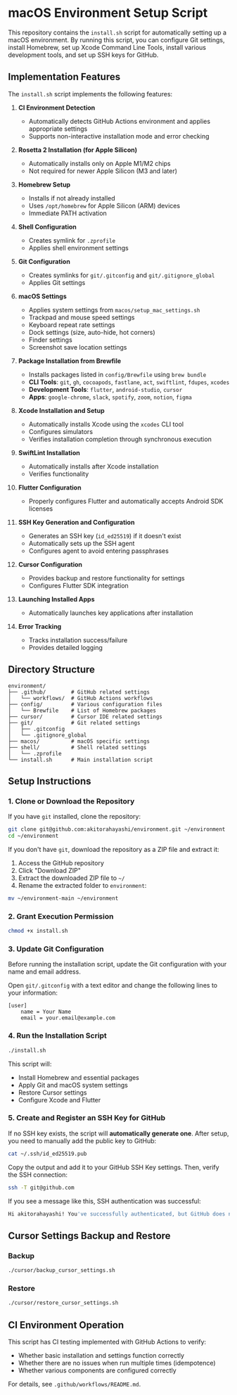 # macOS Environment Setup Script

This repository contains the `install.sh` script for automatically setting up a macOS environment.
By running this script, you can configure Git settings, install Homebrew, set up Xcode Command Line Tools, install various development tools, and set up SSH keys for GitHub.

## Implementation Features

The `install.sh` script implements the following features:

1. **CI Environment Detection**
   - Automatically detects GitHub Actions environment and applies appropriate settings
   - Supports non-interactive installation mode and error checking

2. **Rosetta 2 Installation (for Apple Silicon)**
   - Automatically installs only on Apple M1/M2 chips
   - Not required for newer Apple Silicon (M3 and later)

3. **Homebrew Setup**
   - Installs if not already installed
   - Uses `/opt/homebrew` for Apple Silicon (ARM) devices
   - Immediate PATH activation

4. **Shell Configuration**
   - Creates symlink for `.zprofile`
   - Applies shell environment settings

5. **Git Configuration**
   - Creates symlinks for `git/.gitconfig` and `git/.gitignore_global`
   - Applies Git settings

6. **macOS Settings**
   - Applies system settings from `macos/setup_mac_settings.sh`
   - Trackpad and mouse speed settings
   - Keyboard repeat rate settings
   - Dock settings (size, auto-hide, hot corners)
   - Finder settings
   - Screenshot save location settings

7. **Package Installation from Brewfile**
   - Installs packages listed in `config/Brewfile` using `brew bundle`
   - **CLI Tools**: `git`, `gh`, `cocoapods`, `fastlane`, `act`, `swiftlint`, `fdupes`, `xcodes`
   - **Development Tools**: `flutter`, `android-studio`, `cursor`
   - **Apps**: `google-chrome`, `slack`, `spotify`, `zoom`, `notion`, `figma`

8. **Xcode Installation and Setup**
   - Automatically installs Xcode using the `xcodes` CLI tool
   - Configures simulators
   - Verifies installation completion through synchronous execution

9. **SwiftLint Installation**
   - Automatically installs after Xcode installation
   - Verifies functionality

10. **Flutter Configuration**
    - Properly configures Flutter and automatically accepts Android SDK licenses
    
11. **SSH Key Generation and Configuration**
    - Generates an SSH key (`id_ed25519`) if it doesn't exist
    - Automatically sets up the SSH agent
    - Configures agent to avoid entering passphrases

12. **Cursor Configuration**
    - Provides backup and restore functionality for settings
    - Configures Flutter SDK integration

13. **Launching Installed Apps**
    - Automatically launches key applications after installation

14. **Error Tracking**
    - Tracks installation success/failure
    - Provides detailed logging

## Directory Structure

```
environment/
├── .github/        # GitHub related settings
│   └── workflows/  # GitHub Actions workflows
├── config/         # Various configuration files
│   └── Brewfile    # List of Homebrew packages
├── cursor/         # Cursor IDE related settings
├── git/            # Git related settings
│   ├── .gitconfig
│   └── .gitignore_global
├── macos/          # macOS specific settings
├── shell/          # Shell related settings
│   └── .zprofile
└── install.sh      # Main installation script
```

## Setup Instructions

### 1. Clone or Download the Repository

If you have `git` installed, clone the repository:
```sh
git clone git@github.com:akitorahayashi/environment.git ~/environment
cd ~/environment
```

If you don't have `git`, download the repository as a ZIP file and extract it:

1. Access the GitHub repository
2. Click "Download ZIP"
3. Extract the downloaded ZIP file to `~/`
4. Rename the extracted folder to `environment`:
```sh
mv ~/environment-main ~/environment
```

### 2. Grant Execution Permission
```sh
chmod +x install.sh
```

### 3. Update Git Configuration
Before running the installation script, update the Git configuration with your name and email address.

Open `git/.gitconfig` with a text editor and change the following lines to your information:
```
[user]
	name = Your Name
	email = your.email@example.com
```

### 4. Run the Installation Script
```sh
./install.sh
```

This script will:
- Install Homebrew and essential packages
- Apply Git and macOS system settings
- Restore Cursor settings
- Configure Xcode and Flutter

### 5. Create and Register an SSH Key for GitHub
If no SSH key exists, the script will **automatically generate one**.
After setup, you need to manually add the public key to GitHub:
```sh
cat ~/.ssh/id_ed25519.pub
```
Copy the output and add it to your GitHub SSH Key settings.
Then, verify the SSH connection:
```sh
ssh -T git@github.com
```
If you see a message like this, SSH authentication was successful:
```sh
Hi akitorahayashi! You've successfully authenticated, but GitHub does not provide shell access.
```

## Cursor Settings Backup and Restore

### Backup
```bash
./cursor/backup_cursor_settings.sh
```

### Restore
```bash
./cursor/restore_cursor_settings.sh
```

## CI Environment Operation

This script has CI testing implemented with GitHub Actions to verify:
- Whether basic installation and settings function correctly
- Whether there are no issues when run multiple times (idempotence)
- Whether various components are configured correctly

For details, see `.github/workflows/README.md`.
